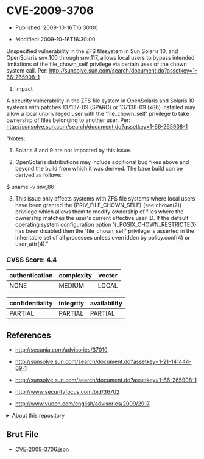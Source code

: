 # CVE-2009-3706

- Published: 2009-10-16T16:30:00

- Modified: 2009-10-16T16:30:00

Unspecified vulnerability in the ZFS filesystem in Sun Solaris 10, and OpenSolaris snv_100 through snv_117, allows local users to bypass intended limitations of the file_chown_self privilege via certain uses of the chown system call. Per:  http://sunsolve.sun.com/search/document.do?assetkey=1-66-265908-1

1. Impact

A security vulnerability in the ZFS file system in OpenSolaris and Solaris 10 systems with patches 137137-09 (SPARC) or 137138-09 (x86) installed may allow a local unprivileged user with the 'file_chown_self' privilege to take ownership of files belonging to another user. Per:  http://sunsolve.sun.com/search/document.do?assetkey=1-66-265908-1

"Notes:

1. Solaris 8 and 9 are not impacted by this issue.

2. OpenSolaris distributions may include additional bug fixes above and beyond the build from which it was derived. The base build can be derived as follows:

$ uname -v
snv_86

3. This issue only affects systems with ZFS file systems where local users have been granted the {PRIV_FILE_CHOWN_SELF} (see chown(2)) privilege which allows them to modify ownership of files where the ownership matches the user's current effective user ID. If the default operating system configuration option '{_POSIX_CHOWN_RESTRICTED}' has been disabled then the 'file_chown_self' privilege is asserted in the inheritable set of all processes unless overridden by policy.conf(4) or user_attr(4)."

### CVSS Score: **4.4**

| authentication | complexity | vector |
| --- | --- | --- |
| NONE | MEDIUM | LOCAL |

| confidentiality | integrity | availability |
| --- | --- | --- |
| PARTIAL | PARTIAL | PARTIAL |

## References

* http://secunia.com/advisories/37010

* http://sunsolve.sun.com/search/document.do?assetkey=1-21-141444-09-1

* http://sunsolve.sun.com/search/document.do?assetkey=1-66-265908-1

* http://www.securityfocus.com/bid/36702

* http://www.vupen.com/english/advisories/2009/2917

<details>
<summary>About this repository</summary> 

  This repository is part of the project [Live Hack CVE](https://github.com/Live-Hack-CVE). Main website can be found [www.live-hack.org](https://www.live-hack.org) 
  
  Made by [Sn0wAlice](https://github.com/Sn0wAlice) for the people that care about security and need to have a feed of the latest CVEs. Hope you enjoy it, don't forget to star the repo and follow me on [Twitter](https://twitter.com/Sn0wAlice) and [Github](https://github.com/Sn0wAlice). And that is my [personnal website](https://www.alice-snow.me/)

  - [Home Page](https://github.com/Live-Hack-CVE)
  - [Framework](https://github.com/Live-Hack-CVE/cve-framework)
  - [CVE database](https://github.com/Live-Hack-CVE/full_database)
  - [Changelog](https://github.com/Live-Hack-CVE/Changelog)
</details>

## Brut File

* [CVE-2009-3706.json](https://raw.githubusercontent.com/Live-Hack-CVE/full_database/main/cves/2009/CVE-2009-3706.json)


